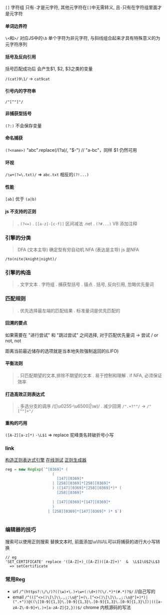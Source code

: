 `[]` 字符组
只有`-`才是元字符, 其他元字符在`[]`中无需转义, 且`-`只有在字符组里面才是元字符

#### 单词边界符
`\<`和`>/` 对应JS中的`\b`
单个字符为非元字符, 与斜线组合起来才具有特殊意义的为元字符序列

#### 括号及反向引用
括号匹配成功后 会产生$1, $2, $3之类的变量

`/(cat)9\1/` -> `cat9cat`

#### 引号内的字符串
`/"[^"]"/`

#### 非捕获型括号
`(?:)` 不会保存变量

#### 命名捕获
`(?<name>)`
"abc".replace(/(?<m>a)/, "$<m>-") // "a-bc"，同样 $1 仍然可用

#### 环视
`/\w+(?=\.txt)/` => `abc.txt` 
相反的`(?!...)`


#### 性能
`[ab]` 优于 `(a|b)`

#### js 不支持的正则
>. `(?<=)`
>. `[[a-z]-[c-f]]` 区间减法 .net
>. `(?#...)` VB 添加注释

### 引擎的分类

> DFA (文本主导) 确定型有穷自动机
> NFA (表达是主导)
js 是NFA

`/to(nite|knight|night)/`

### 引擎的构造
>. 文字文本
>. 字符组
>. 捕获型括号
>. 锚点
>. 括号, 反向引用, 忽略优先量词

### 匹配规则
>. 优先选择最左端的匹配结果
>. 标准量词是优先匹配的

#### 回溯的要点
如果需要在 "进行尝试" 和 "跳过尝试" 之间选择, 
对于匹配优先量词 -> 尝试 / or not, not

距离当前最近储存的选项就是当本地失败强制返回的(LIFO)

#### 平衡法则
>. 只匹配期望的文本,排除不期望的文本
>. 易于控制和理解
>. if NFA, 必须保证效率

#### 打造高效正则表达式
>. 多选分支的调序 /([\u0255-\u6500]|\w)/
>. 减少回溯 `/".+?""/` -> `/"[^"]+"/`

#### 重构的巧用
`([A-Z][a-z]*)`  `-\L$1`  => replace 驼峰类名转破折号小写

### link
[构造正则表达式引擎](http://www.cppblog.com/vczh/archive/2008/05/22/50763.html)
[在线测试](http://regex.zjmainstay.cn/)
[正则生成器](http://www.txt2re.com/index.php3)

```js
reg = new RegExp(`^[0369]* (
                     (
                       [147][0369]*
                     | [258][0369]*[258][0369]*
                     ) ([147][0369]*[258][0369]*)* (
                       [258][0369]*
                    
                     | [147][0369]*[147][0369]*
                     )
                   | [258][0369]*[147][0369]* )* $`)
                   
```

### 编辑器的技巧

搜索可以使用正则搜索
替换文本时, 前面添加\u\l\U\L可以将捕获的进行大小写转换

```
// eg
'SET_CERTIFICATE' replace '([A-Z]+)_([A-Z])([A-Z]+)'  &  \L$1\U$2\L$3
  => setCertificate
```
### 常用Reg
* url `/^(https?:\/\/)?((\w)+\.)+\w+(:\d+)?(\/.*)*(#.*)?$/` //自己写的
* email `/^(([^<>()\[\]\\.,;:\s@"]+(\.[^<>()\[\]\\.,;:\s@"]+)*)|(".+"))@((\[[0-9]{1,3}\.[0-9]{1,3}\.[0-9]{1,3}\.[0-9]{1,3}\])|(([a-zA-Z\-0-9]+\.)+[a-zA-Z]{2,}))$/` chrome 内核源码的写法